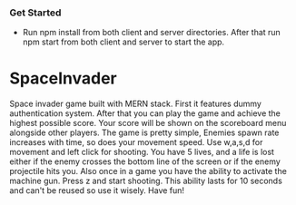 
### Get Started
- Run npm install from both client and server directories. After that run npm start from both client and server to start the app.

# SpaceInvader
Space invader game built with MERN stack.
First it features dummy authentication system. 
After that you can play the game and achieve the highest possible score. Your score will be shown on the scoreboard menu alongside other players.
The game is pretty simple, Enemies spawn rate increases with time, so does your movement speed. Use w,a,s,d for movement and left click for shooting. 
You have 5 lives, and a life is lost either if the enemy crosses the bottom line of the screen or if the enemy projectile hits you.
Also once in a game you have the ability to activate the machine gun. Press z and start shooting. This ability lasts for 10 seconds and can't be reused so use it wisely.
Have fun!
